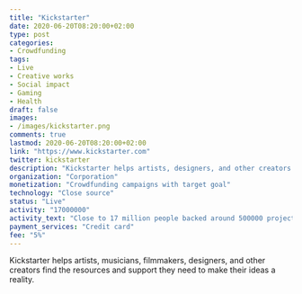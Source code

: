 ```yaml
---
title: "Kickstarter"
date: 2020-06-20T08:20:00+02:00
type: post
categories:
- Crowdfunding
tags:
- Live
- Creative works
- Social impact
- Gaming
- Health
draft: false
images:
- /images/kickstarter.png
comments: true
lastmod: 2020-06-20T08:20:00+02:00
link: "https://www.kickstarter.com"
twitter: kickstarter
description: "Kickstarter helps artists, designers, and other creators find the resources and support they need to make their ideas a reality. "
organization: "Corporation"
monetization: "Crowdfunding campaigns with target goal"
technology: "Close source"
status: "Live"
activity: "17000000"
activity_text: "Close to 17 million people backed around 500000 projects"
payment_services: "Credit card"
fee: "5%"
---
```


Kickstarter helps artists, musicians, filmmakers, designers, and other creators find the resources and support they need to make their ideas a reality. <!--more-->

